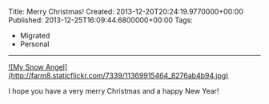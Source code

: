 Title: Merry Christmas!
Created: 2013-12-20T20:24:19.9770000+00:00
Published: 2013-12-25T16:09:44.6800000+00:00
Tags:
 - Migrated
 - Personal
---
<a href="http://www.flickr.com/photos/voxdeix/11369915464/" title="My Snow Angel">
![My Snow Angel](http://farm8.staticflickr.com/7339/11369915464_8276ab4b94.jpg)</a>

I hope you have a very merry Christmas and a happy New Year!